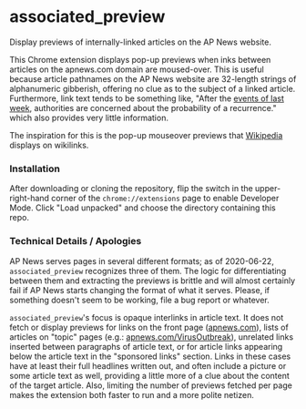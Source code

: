 # associated_preview
Display previews of internally-linked articles on the AP News website.

This Chrome extension displays pop-up previews when inks between articles
on the apnews.com domain are moused-over. This is useful because article
pathnames on the AP News website are 32-length strings of alphanumeric
gibberish, offering no clue as to the subject of a linked article.
Furthermore, link text tends to be something like, "After the
[events of last week](http://not_really_a.link), authorities are concerned
about the probability of a recurrence." which also provides very little
information.

The inspiration for this is the pop-up mouseover previews that
[Wikipedia](https://www.wikipedia.org/) displays on wikilinks.

### Installation

After downloading or cloning the repository, flip the switch in the
upper-right-hand corner of the `chrome://extensions` page to enable Developer
Mode. Click "Load unpacked" and choose the directory containing this repo.

### Technical Details / Apologies

AP News serves pages in several different formats; as of 2020-06-22,
`associated_preview` recognizes three of them. The logic for differentiating
between them and extracting the previews is brittle and will almost certainly
fail if AP News starts changing the format of what it serves. Please, if
something doesn't seem to be working, file a bug report or whatever.

`associated_preview`'s focus is opaque interlinks in article text. It does
not fetch or display previews for links on the front page
([apnews.com](https://apnews.com/)), lists of articles on "topic" pages
(e.g.: [apnews.com/VirusOutbreak](https://apnews.com/VirusOutbreak)),
unrelated links inserted between paragraphs of article text,
or for article links appearing below the article text in the
"sponsored links" section. Links in these cases have at least their full
headlines written out, and often include a picture or some article text
as well, providing a little more of a clue about the content of the
target article. Also, limiting the number of previews fetched per page
makes the extension both faster to run and a more polite netizen.
